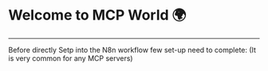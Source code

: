 # Welcome to MCP World 🌍

---
Before directly Setp into the N8n workflow few set-up need to complete: (It is very common for any MCP servers)
